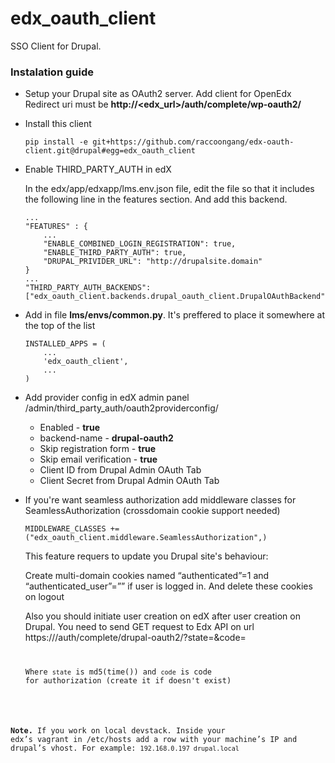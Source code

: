 # edx_oauth_client
SSO Client for Drupal.
### Instalation guide
 - Setup your Drupal site as OAuth2 server. Add client for OpenEdx
Redirect uri must be **http://<edx_url>/auth/complete/wp-oauth2/**

 - Install this client
   ```
   pip install -e git+https://github.com/raccoongang/edx-oauth-client.git@drupal#egg=edx_oauth_client
   ```

 - Enable THIRD_PARTY_AUTH in edX
 
    In the edx/app/edxapp/lms.env.json file, edit the file so that it includes the following line in the features section.       And add  this backend.
    ```
    ...
    "FEATURES" : {
        ...
        "ENABLE_COMBINED_LOGIN_REGISTRATION": true,
        "ENABLE_THIRD_PARTY_AUTH": true,
        "DRUPAL_PRIVIDER_URL": "http://drupalsite.domain"
    }
    ...
    "THIRD_PARTY_AUTH_BACKENDS":["edx_oauth_client.backends.drupal_oauth_client.DrupalOAuthBackend"]
    ```
   
 - Add in file **lms/envs/common.py**. It's preffered to place it somewhere at the top of the list
    ```
    INSTALLED_APPS = (
        ...
        'edx_oauth_client',
        ...
    )
    ```
    
 - Add provider config in edX admin panel /admin/third_party_auth/oauth2providerconfig/
   - Enabled - **true**
   - backend-name - **drupal-oauth2**
   - Skip registration form - **true**
   - Skip email verification - **true**
   - Client ID from Drupal Admin OAuth Tab
   - Client Secret from Drupal Admin OAuth Tab
    
 - If you're want seamless authorization add middleware classes for SeamlessAuthorization (crossdomain cookie support needed)
   ```
   MIDDLEWARE_CLASSES += ("edx_oauth_client.middleware.SeamlessAuthorization",)
   ```
   
   This feature requers to update you Drupal site's behaviour:

   Create multi-domain cookies named “authenticated”=1 and “authenticated_user”=”<username>” if user is logged in. And delete these cookies on logout
   
   Also you should initiate user creation on edX after user creation on Drupal. You need to send GET request to Edx API on url https://<edx-url>/auth/complete/drupal-oauth2/?state=<state>&code=<code>
   
   Where `state` is md5(time()) and `code` is code for authorization (create it if doesn't exist)
 
**Note.** If you work on local devstack. Inside your edx’s vagrant in /etc/hosts add a row with your machine’s IP  and drupal’s vhost. For example:
```192.168.0.197 drupal.local```
